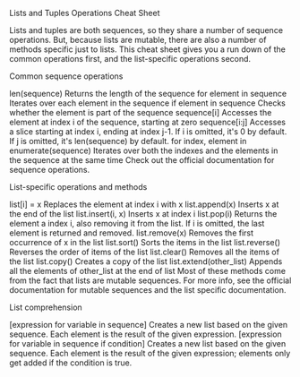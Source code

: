 Lists and Tuples Operations Cheat Sheet

Lists and tuples are both sequences, so they share a number of sequence operations. But, because lists are mutable, there are also a number of methods specific just to lists. This cheat sheet gives you a run down of the common operations first, and the list-specific operations second.

Common sequence operations

len(sequence) Returns the length of the sequence
for element in sequence Iterates over each element in the sequence
if element in sequence Checks whether the element is part of the sequence
sequence[i] Accesses the element at index i of the sequence, starting at zero
sequence[i:j] Accesses a slice starting at index i, ending at index j-1. If i is omitted, it's 0 by default. If j is omitted, it's len(sequence) by default.
for index, element in enumerate(sequence) Iterates over both the indexes and the elements in the sequence at the same time
 Check out the official documentation for sequence operations.

List-specific operations and methods

list[i] = x Replaces the element at index i with x
list.append(x) Inserts x at the end of the list
list.insert(i, x) Inserts x at index i
list.pop(i) Returns the element a index i, also removing it from the list. If i is omitted, the last element is returned and removed.
list.remove(x) Removes the first occurrence of x in the list
list.sort() Sorts the items in the list
list.reverse() Reverses the order of items of the list
list.clear() Removes all the items of the list
list.copy() Creates a copy of the list
list.extend(other_list) Appends all the elements of other_list at the end of list
 Most of these methods come from the fact that lists are mutable sequences. For more info, see the official documentation for mutable sequences and the list specific documentation.

List comprehension

[expression for variable in sequence] Creates a new list based on the given sequence. Each element is the result of the given expression.
[expression for variable in sequence if condition] Creates a new list based on the given sequence. Each element is the result of the given expression; elements only get added if the condition is true.  